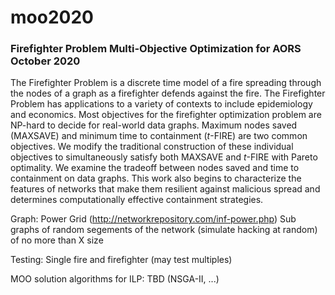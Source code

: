 # moo2020
### Firefighter Problem Multi-Objective Optimization for AORS October 2020

The Firefighter Problem is a discrete time model of a fire spreading through the nodes of a graph as a firefighter defends against the fire. The Firefighter Problem has applications to a variety of contexts to include epidemiology and economics. Most objectives for the firefighter optimization problem are NP-hard to decide for real-world data graphs. Maximum nodes saved (MAXSAVE) and minimum time to containment (*t*-FIRE) are two common objectives. We modify the traditional construction of these individual objectives to simultaneously satisfy both MAXSAVE and *t*-FIRE with Pareto optimality. We examine the tradeoff between nodes saved and time to containment on data graphs. This work also begins to characterize the features of networks that make them resilient against malicious spread and determines computationally effective containment strategies.

Graph: Power Grid (http://networkrepository.com/inf-power.php)
Sub graphs of random segements of the network (simulate hacking at random) of no more than X size

Testing:
Single fire and firefighter (may test multiples)

MOO solution algorithms for ILP: TBD (NSGA-II, ...)
